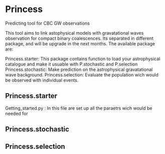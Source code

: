 # Princess
Predicting tool for CBC GW observations

This tool aims to link astophysical models with gravatational waves observation for compact binary coalescences.
Its separated in different package, and will be upgrade in the next months.
The available package are:

Princess.starter: This package contains function to load your astrophysical catalogue and make it usuable with P.stochastic and P.selection
Princess.stochastic: Make prediction on the astrophysical gravatational wave background.
Princess.selection: Evaluate the population wich would be observed with individual events. 

## Princess.starter

Getting_started.py : In this file are set up all the paraetrs wich would be needed for 

## Princess.stochastic

## Princess.selection
